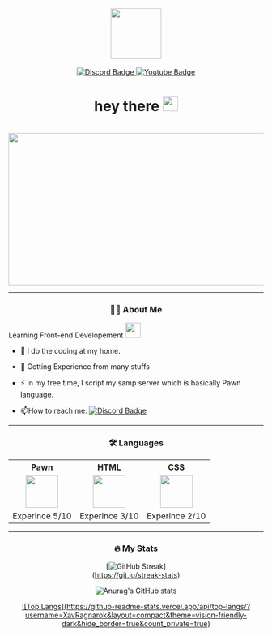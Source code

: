 <div id="header" align="center">
  <img src="https://cdn.discordapp.com/attachments/1036661975180124170/1048537715857174548/rag_symbol.png" width="100"/>
</div>

<br>

<div id="badges" align="center">
  <a href="https://discordapp.com/users/638079978789011466">
    <img src="https://img.shields.io/badge/Discord-7289da?logo=Discord&logoColor=white&style=for-the-badge" alt="Discord Badge"/>
  </a>
  <a href="https://www.youtube.com/@ragnarok2056" target="_blank">
    <img src="https://img.shields.io/badge/YouTube-red?style=for-the-badge&logo=youtube&logoColor=white" alt="Youtube Badge"/>
  </a>
</div>

<div id="viewer-count" align="center">
  <img src="https://komarev.com/ghpvc/?username=XavRagnarok&style=plastic&color=red" alt=""/>
<h1>
  hey there
  <img src="https://media.giphy.com/media/hvRJCLFzcasrR4ia7z/giphy.gif" width="30px"/>
</h1>
</div>
<br>
  
<div align="center">
  <img src="https://media.giphy.com/media/cNfIqjpCY1zqfaLmd8/giphy.gif" width="600" height="300"/>


  ---

  ### :man_technologist: About Me
</div>

Learning Front-end Developement <img src="https://media.giphy.com/media/WUlplcMpOCEmTGBtBW/giphy.gif" width="30">

- :telescope: I do the coding at my home.

- :seedling: Getting Experience from many stuffs

- :zap: In my free time, I script my samp server which is basically Pawn language.

- :mailbox:How to reach me: [![Discord Badge](https://img.shields.io/badge/Discord-7289da?logo=Discord&logoColor=white&)](https://discordapp.com/users/638079978789011466)

<div align="center">
  
  ---

  ### :hammer_and_wrench: Languages

  <table>
    <tr>
      <th>Pawn</th>
      <th>HTML</th>
      <th>CSS</th>
    </tr>
    <tr>
      <td><center><img height="64em" src="https://img.icons8.com/emoji/512/chess-pawn.png"/></center></td>
      <td><center><img height="64em" src="https://img.icons8.com/color/512/html-5.png"/></td>
      <td><center><img height="64em" src="https://img.icons8.com/color/2x/css3.png"/></center></td>
    </tr>
    <tr>
      <td>Experince 5/10</td>
      <td>Experince 3/10</td>
      <td>Experince 2/10</td>
    </tr>
  </table>

  ---

  ### :fire: My Stats

  [![GitHub Streak](http://github-readme-streak-stats.herokuapp.com?user=XavRagnarok&theme=highcontrast&hide_border=true&date_format=j%20M%5B%20Y%5D)]        
  (https://git.io/streak-stats)

  ![Anurag's GitHub stats](https://github-readme-stats.vercel.app/api?username=XavRagnarok&count_private=true&show_icons=true&theme=highcontrast&hide_border=true)
  
  [![Top Langs](https://github-readme-stats.vercel.app/api/top-langs/?username=XavRagnarok&layout=compact&theme=vision-friendly-
  dark&hide_border=true&count_private=true)](https://github.com/anuraghazra/github-readme-stats)
  
</div>
<!---
XavRagnarok/XavRagnarok is a ✨ special ✨ repository because its `README.md` (this file) appears on your GitHub profile.
You can click the Preview link to take a look at your changes.
--->
